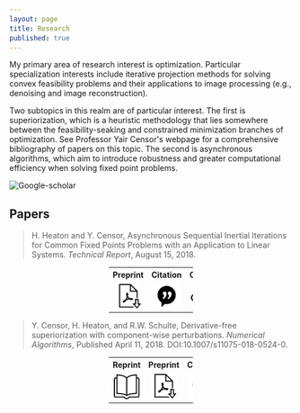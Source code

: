```yaml
---
layout: page
title: Research
published: true
---
```


<p class="message">
My primary area of research interest is optimization. Particular specialization interests include iterative projection methods for solving convex feasibility problems and their applications to image processing (e.g., denoising and image reconstruction).


Two subtopics in this realm are of particular interest. The first is superiorization, which is a heuristic methodology that lies somewhere between the feasibility-seaking and constrained minimization branches of optimization. See Professor Yair Censor's webpage for a comprehensive bibliography of papers on this topic. The second is asynchronous algorithms, which aim to introduce robustness and greater computational efficiency when solving fixed point problems.
</p>

![Google-scholar]({{site.baseurl}}/public/images/google-scholar-icon.png)


 
<div class = "featured">
  <style>
    .image {
      display: block; 
    }

    .brightness {
        display: inline-block;
        opacity: 0.95;

    }
    .brightness img:hover {
        opacity: .25;
    }  

    table, th, td {border: 0px solid black;}
  </style>  
</div>  


## Papers

> H. Heaton and Y. Censor, Asynchronous Sequential Inertial Iterations for Common Fixed Points Problems with an Application to Linear Systems. _Technical Report_, August 15, 2018.

<div class = "featured">
  <center>
  <table style="width: 150px; background-color:rgba(0, 0, 0, 0);">
    <tr>
      <th align="center">Preprint</th>
      <th align="center">Citation</th>
      <th align="center">Code</th>
    </tr>
    <tr>
      <td align="center" width = "33%">
        <div class="brightness">
          <a href="https://arxiv.org/abs/1808.04723"><img src="/public/images/preprint-icon.png" alt="Avatar" class="image" style="width:46px">
          </a> 
        </div>
      </td>
      <td align="center" width = "34%">
        <div class="brightness">
          <a href="/public/citations/2018-ASI.bib"><img src="/public/images/cite-icon.png" alt="Avatar" class="image" style="width:50px">
          </a> 
        </div>
      </td>  
      <td align="center" width = "33%">
        <div class="brightness">
          <a href="http://www.google.com"><img src="/public/images/download-icon.png" alt="Avatar" class="image" style="width:50px">
          </a>
        </div>
  	  </td>
    </tr>
  </table>
  </center>
</div> 

 

 

> Y. Censor, H. Heaton, and R.W. Schulte, Derivative-free superiorization with component-wise perturbations. _Numerical Algorithms_, Published April 11, 2018. DOI:10.1007/s11075-018-0524-0.

<div class = "featured">
  <center>
  <table style="width: 150px">
    <tr>
      <th align="center">Reprint</th>
      <th align="center">Preprint</th>
      <th align="center">Citation</th>
      <th align="center">Code</th>
    </tr>
    <tr>
      <td align="center" width = "25%">
        <div class="brightness">
          <a href="https://rdcu.be/LjcS"><img src="/public/images/reprint-icon.png" alt="Avatar" class="image" style="width:46px">
          </a> 
        </div>
      </td>      
      <td align="center" width = "25%">
        <div class="brightness">
          <a href="https://arxiv.org/abs/1804.00123"><img src="/public/images/preprint-icon.png" alt="Avatar" class="image" style="width:46px">
          </a> 
        </div>
      </td>
      <td align="center" width = "25%">
        <div class="brightness">
          <a href="/public/citations/2018-Der-Free-Sup.bib"><img src="/public/images/cite-icon.png" alt="Avatar" class="image" style="width:50px">
          </a> 
        </div>
      </td>  
      <td align="center" width = "25%">
        <div class="brightness">
          <a href="/public/code/2018-Der-Free-Sup.zip"><img src="/public/images/download-icon.png" alt="Avatar" class="image" style="width:50px">
          </a>
        </div>
  	  </td>
    </tr>
  </table>
  </center>
</div>
